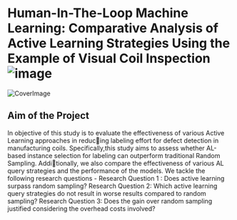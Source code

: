 # Human-In-The-Loop Machine Learning: Comparative Analysis of Active Learning Strategies Using the Example of Visual Coil Inspection![image](https://github.com/user-attachments/assets/fcde7f5e-cc2f-49b8-8b3c-8040a429d423)
![CoverImage](https://github.com/user-attachments/assets/155ce355-9e7f-4b64-9724-3b994be21dd6)
## Aim of the Project
In objective of this study is to evaluate the effectiveness of various Active Learning approaches in reducing labeling effort for defect detection in manufacturing coils. Specifically,this study aims to assess whether AL-based instance selection for labeling can outperform traditional Random Sampling. Additionally, we also compare the effectiveness of various AL query strategies and the performance of the models. We tackle the following research questions -
Research Question 1 : Does active learning surpass random sampling?
Research Question 2: Which active learning query strategies do not result in worse results compared to random sampling?
Research Question 3: Does the gain over random sampling justified considering the overhead costs involved?
